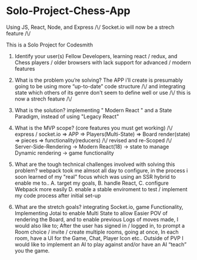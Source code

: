 # Solo-Project-Chess-App
Using JS, React, Node, and Express /\\/ Socket.io will now be a strech feature /\\/ 

This is a Solo Project for Codesmith

1. Identify your user(s)
Fellow Developers, learning react / redux, and Chess players / older browsers with lack support for advanced / modern features

2. What is the problem you’re solving?
The APP i’ll create is presumably going to be using more “up-to-date” code structure /\\/ and integrating state which others of its genre don't seem to define well or use /\\/  this is now a strech feature /\\/

3. What is the solution?
   implementing " Modern React " and a State Paradigm, instead of using "Legacy React"

5. What is the MVP scope? (core features you must get working)
/\\/ express / socket.io => APP => Players(Multi-State) => Board render(state) => pieces => functionality(reducers) /\\/ revised and re-Scoped /\\/
Server-Side-Rendering -> Modern React(18) -> state to manage Dynamic rendering -> game functionality

7. What are the tough technical challenges involved with solving this problem?
webpack took me almsot all day to configure,
in the process i soon learned of my "real" focus which was using an SSR hybrid to enable me to..
A. target my goals, 
B. handle React, 
C. configure Webpack more easily
D. enable a stable enviroment to test / implement my code process after initial set-up 

8. What are the stretch goals?
integrating Socket.io,
game Functionality,
Implementing Jotai to enable Multi State to allow Easier POV of rendering the Board, and to enable previous Logs of moves made,
I would also like to; After the user has signed in / logged in, to prompt a Room choice / invite / create multiple rooms, going at once,
In each room, have a UI for the Game, Chat, Player Icon etc..
Outside of PVP I would like to implement an AI to play against and/or have an AI “teach” you the game.

